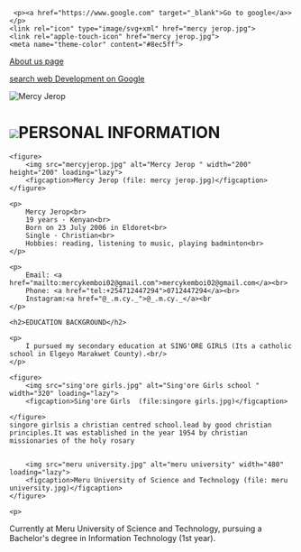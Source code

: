 <!DOCTYPE html>
<html lang="en">

<head>
    <meta charset="UTF-8">
    <meta name="viewport" content="width=device-width, initial-scale=1.0">
    <title>Web page</title>
    <style>
        
        h1, h2, p {
            color: blueviolet;
            font-size: larger;
            font-family: Cambria, Cochin, Georgia, Times, 'Times New Roman', serif;
            font-style: italic;
            text-align: justify;
            
            text-shadow: 2px 2px 5px red;
            background-color: lightgrey;
            padding: 0.5rem;
        }
        
        figure { text-align: center; margin: 1rem 0; }
        figcaption { font-size: 0.9rem; color: #333; }
        
</html>
        .icon { width: 32px; height: 32px; vertical-align: middle; border-radius: 4px; margin-right: .5rem; }
        figure img { max-width: 100%; height: auto; }
    </style>
    
     <p><a href="https://www.google.com" target="_blank">Go to google</a>></p>
    <link rel="icon" type="image/svg+xml" href="mercy jerop.jpg">
    <link rel="apple-touch-icon" href="mercy jerop.jpg">
    <meta name="theme-color" content="#8ec5ff">
</head>
<p><a href="web.html">About us page
<body>
 <p><a href="https://www.google.com/search?q=web+development"target="_blank"> search web Development on Google</a></p>   
        <img src="mercy jerop.jpg" alt="Mercy Jerop " class="icon">
    <h1><img src="mercy jerop.jpg" class="icon">PERSONAL INFORMATION</h1>

    
    <figure>
        <img src="mercyjerop.jpg" alt="Mercy Jerop " width="200" height="200" loading="lazy">
        <figcaption>Mercy Jerop (file: mercy jerop.jpg)</figcaption>
    </figure>

    <p>
        Mercy Jerop<br>
        19 years · Kenyan<br>
        Born on 23 July 2006 in Eldoret<br>
        Single · Christian<br>
        Hobbies: reading, listening to music, playing badminton<br>    </p>

    <p>
        Email: <a href="mailto:mercykemboi02@gmail.com">mercykemboi02@gmail.com</a><br>
        Phone: <a href="tel:+254712447294">0712447294</a><br>
        Instagram:<a href="@_.m.cy._">@_.m.cy._</a><br
    </p>

    <h2>EDUCATION BACKGROUND</h2>

    <p>
        I pursued my secondary education at SING'ORE GIRLS (Its a catholic school in Elgeyo Marakwet County).<br/>
    </p>

    <figure>
        <img src="sing'ore girls.jpg" alt="Sing'ore Girls school " width="320" loading="lazy">
        <figcaption>Sing'ore Girls  (file:singore girls.jpg)</figcaption>

    </figure> 
    singore girlsis a christian centred school.lead by good christian principles.It was established in the year 1954 by christian missionaries of the holy rosary 

    
        <img src="meru university.jpg" alt="meru university" width="480" loading="lazy">
        <figcaption>Meru University of Science and Technology (file: meru university.jpg)</figcaption>
    </figure>

    <p>
Currently at Meru University of Science and Technology, pursuing a Bachelor's degree in Information Technology (1st year).
</a> </p>

    

</body>

</html>
